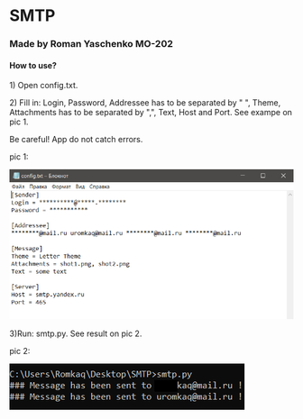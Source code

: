 # SMTP
### Made by Roman Yaschenko MO-202

#### <p>How to use?
<p>1) Open config.txt.
<p>2) Fill in: Login, Password, Addressee has to be separated by " ", Theme, Attachments has to be separated by ",", Text, Host and Port. See exampe on pic 1.
<p>Be careful! App do not catch errors.
  
<p>pic 1:

![Image alt](https://github.com/rq-dev/SMTP/blob/master/shot2.png)

<p>3)Run: smtp.py. See result on pic 2.
<p>
pic 2:

![Image alt](https://github.com/rq-dev/SMTP/blob/master/shot1.png)
